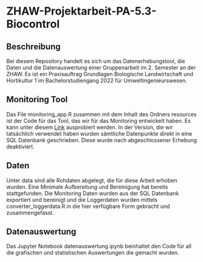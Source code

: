 # ZHAW-Projektarbeit-PA-5.3-Biocontrol
## Beschreibung
Bei diesem Repository handelt es sich um das Datenerhebungstool, die Daten und  die Datenauswertung einer Gruppenarbeit im 2. Semester an der ZHAW. Es ist ein Praxisauftrag Grundlagen Biologische Landwirtschaft und Hortikultur 1 im Bachelorstudiengang 2022 für Umweltingenieurswesen.
## Monitoring Tool
Das File monitoring_app.R zusammen mit dem Inhalt des Ordners resources ist der Code für das Tool, das wir für das Monitoring entwickelt haben. Es kann unter diesem [Link](https://rstudio.zhaw.ch/rsconnect/content/1b666be3-48a2-4c27-a834-e228f57dde0e) ausprobiert werden. In der Version, die wir tatsächlich verwendet haben wurden sämtliche Datenpunkte direkt in eine SQL Datenbank geschrieben. Diese wurde nach abgeschlossener Erhebung deaktiviert.
## Daten
Unter data sind alle Rohdaten abgelegt, die für diese Arbeit erhoben wurden. Eine Minimale Aufbereitung und Bereinigung hat bereits stattgefunden. Die Monitoring Daten wurden aus der SQL Datenbank exportiert und bereinigt und die Loggerdaten wurden mittels converter_loggerdata.R in die hier verfügbare Form gebracht und zusammengefasst. 
## Datenauswertung
Das Jupyter Notebook datenauswertung.ipynb beinhaltet den Code für all die grafischen und statistischen Auswertungen die gemacht wurden.